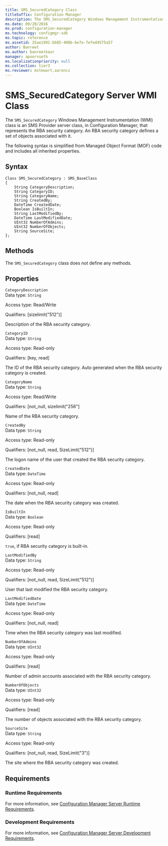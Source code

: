 ```yaml
---
title: SMS_SecuredCategory Class
titleSuffix: Configuration Manager
description: The SMS_SecuredCategory Windows Management Instrumentation class is an SMS Provider server class, in Configuration Manager, that represents the RBA security category.
ms.date: 09/20/2016
ms.prod: configuration-manager
ms.technology: configmgr-sdk
ms.topic: reference
ms.assetid: 25ae1991-bb85-400b-be7e-7efed4575a57
author: Banreet
ms.author: banreetkaur
manager: apoorvseth
ms.localizationpriority: null
ms.collection: tier3
ms.reviewer: mstewart,aaroncz 
---
```

# SMS_SecuredCategory Server WMI Class
The `SMS_SecuredCategory` Windows Management Instrumentation (WMI) class is an SMS Provider server class, in Configuration Manager, that represents the RBA security category. An RBA security category defines a set of objects associated with it.  

 The following syntax is simplified from Managed Object Format (MOF) code and includes all inherited properties.  

## Syntax  

```  
Class SMS_SecuredCategory : SMS_BaseClass  
{  
    String CategoryDescription;  
    String CategoryID;  
    String CategoryName;  
    String CreatedBy;  
    DateTime CreatedDate;  
    Boolean IsBuiltIn;  
    String LastModifiedBy;  
    DateTime LastModifiedDate;  
    UInt32 NumberOfAdmins;  
    UInt32 NumberOfObjects;  
    String SourceSite;  
};  
```  

## Methods  
 The `SMS_SecuredCategory` class does not define any methods.  

## Properties  
 `CategoryDescription`  
 Data type: `String`  

 Access type: Read/Write  

 Qualifiers: [sizelimit("512")]  

 Description of the RBA security category.  

 `CategoryID`  
 Data type: `String`  

 Access type: Read-only  

 Qualifiers: [key, read]  

 The ID of the RBA security category. Auto generated when the RBA security category is created.  

 `CategoryName`  
 Data type: `String`  

 Access type: Read/Write  

 Qualifiers: [not_null, sizelimit("256"]  

 Name of the RBA security category.  

 `CreatedBy`  
 Data type: `String`  

 Access type: Read-only  

 Qualifiers: [not_null, read, SizeLimit("512")]  

 The logon name of the user that created the RBA security category.  

 `CreatedDate`  
 Data type: `DateTime`  

 Access type: Read-only  

 Qualifiers: [not_null, read]  

 The date when the RBA security category was created.  

 `IsBuiltIn`  
 Data type: `Boolean`  

 Access type: Read-only  

 Qualifiers: [read]  

 `true`, if RBA security category is built-in.  

 `LastModifiedBy`  
 Data type: `String`  

 Access type: Read-only  

 Qualifiers: [not_null, read, SizeLimit("512")]  

 User that last modified the RBA security category.  

 `LastModifiedDate`  
 Data type: `DateTime`  

 Access type: Read-only  

 Qualifiers: [not_null, read]  

 Time when the RBA security category was last modified.  

 `NumberOfAdmins`  
 Data type: `UInt32`  

 Access type: Read-only  

 Qualifiers: [read]  

 Number of admin accounts associated with the RBA security category.  

 `NumberOfObjects`  
 Data type: `UInt32`  

 Access type: Read-only  

 Qualifiers: [read]  

 The number of objects associated with the RBA security category.  

 `SourceSite`  
 Data type: `String`  

 Access type: Read-only  

 Qualifiers: [not_null, read, SizeLimit("3")]  

 The site where the RBA security category was created.  

## Requirements  

### Runtime Requirements  
 For more information, see [Configuration Manager Server Runtime Requirements](../../../../../develop/core/reqs/server-runtime-requirements.md).  

### Development Requirements  
 For more information, see [Configuration Manager Server Development Requirements](../../../../../develop/core/reqs/server-development-requirements.md).  
